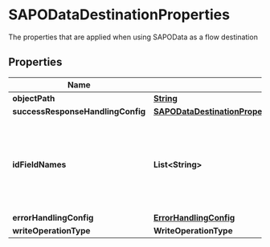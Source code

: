 

# SAPODataDestinationProperties

The properties that are applied when using SAPOData as a flow destination

## Properties

| Name | Type | Description | Notes |
|------------ | ------------- | ------------- | -------------|
|**objectPath** | [**String**](String.md) |  |  |
|**successResponseHandlingConfig** | [**SAPODataDestinationPropertiesSuccessResponseHandlingConfig**](SAPODataDestinationPropertiesSuccessResponseHandlingConfig.md) |  |  [optional] |
|**idFieldNames** | **List&lt;String&gt;** |  A list of field names that can be used as an ID field when performing a write operation.  |  [optional] |
|**errorHandlingConfig** | [**ErrorHandlingConfig**](ErrorHandlingConfig.md) |  |  [optional] |
|**writeOperationType** | **WriteOperationType** |  |  [optional] |



